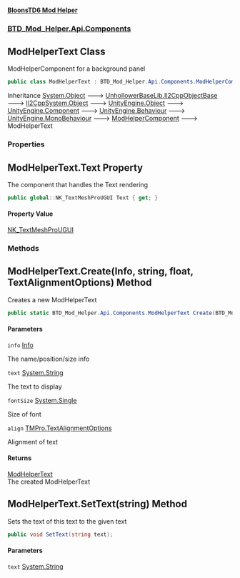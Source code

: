#### [BloonsTD6 Mod Helper](README.md 'README')
### [BTD_Mod_Helper.Api.Components](README.md#BTD_Mod_Helper.Api.Components 'BTD_Mod_Helper.Api.Components')

## ModHelperText Class

ModHelperComponent for a background panel

```csharp
public class ModHelperText : BTD_Mod_Helper.Api.Components.ModHelperComponent
```

Inheritance [System.Object](https://docs.microsoft.com/en-us/dotnet/api/System.Object 'System.Object') &#129106; [UnhollowerBaseLib.Il2CppObjectBase](https://docs.microsoft.com/en-us/dotnet/api/UnhollowerBaseLib.Il2CppObjectBase 'UnhollowerBaseLib.Il2CppObjectBase') &#129106; [Il2CppSystem.Object](https://docs.microsoft.com/en-us/dotnet/api/Il2CppSystem.Object 'Il2CppSystem.Object') &#129106; [UnityEngine.Object](https://docs.microsoft.com/en-us/dotnet/api/UnityEngine.Object 'UnityEngine.Object') &#129106; [UnityEngine.Component](https://docs.microsoft.com/en-us/dotnet/api/UnityEngine.Component 'UnityEngine.Component') &#129106; [UnityEngine.Behaviour](https://docs.microsoft.com/en-us/dotnet/api/UnityEngine.Behaviour 'UnityEngine.Behaviour') &#129106; [UnityEngine.MonoBehaviour](https://docs.microsoft.com/en-us/dotnet/api/UnityEngine.MonoBehaviour 'UnityEngine.MonoBehaviour') &#129106; [ModHelperComponent](BTD_Mod_Helper.Api.Components.ModHelperComponent.md 'BTD_Mod_Helper.Api.Components.ModHelperComponent') &#129106; ModHelperText
### Properties

<a name='BTD_Mod_Helper.Api.Components.ModHelperText.Text'></a>

## ModHelperText.Text Property

The component that handles the Text rendering

```csharp
public global::NK_TextMeshProUGUI Text { get; }
```

#### Property Value
[NK_TextMeshProUGUI](https://docs.microsoft.com/en-us/dotnet/api/NK_TextMeshProUGUI 'NK_TextMeshProUGUI')
### Methods

<a name='BTD_Mod_Helper.Api.Components.ModHelperText.Create(BTD_Mod_Helper.Api.Components.Info,string,float,TMPro.TextAlignmentOptions)'></a>

## ModHelperText.Create(Info, string, float, TextAlignmentOptions) Method

Creates a new ModHelperText

```csharp
public static BTD_Mod_Helper.Api.Components.ModHelperText Create(BTD_Mod_Helper.Api.Components.Info info, string text, float fontSize=42f, TMPro.TextAlignmentOptions align=TMPro.TextAlignmentOptions.Midline);
```
#### Parameters

<a name='BTD_Mod_Helper.Api.Components.ModHelperText.Create(BTD_Mod_Helper.Api.Components.Info,string,float,TMPro.TextAlignmentOptions).info'></a>

`info` [Info](BTD_Mod_Helper.Api.Components.Info.md 'BTD_Mod_Helper.Api.Components.Info')

The name/position/size info

<a name='BTD_Mod_Helper.Api.Components.ModHelperText.Create(BTD_Mod_Helper.Api.Components.Info,string,float,TMPro.TextAlignmentOptions).text'></a>

`text` [System.String](https://docs.microsoft.com/en-us/dotnet/api/System.String 'System.String')

The text to display

<a name='BTD_Mod_Helper.Api.Components.ModHelperText.Create(BTD_Mod_Helper.Api.Components.Info,string,float,TMPro.TextAlignmentOptions).fontSize'></a>

`fontSize` [System.Single](https://docs.microsoft.com/en-us/dotnet/api/System.Single 'System.Single')

Size of font

<a name='BTD_Mod_Helper.Api.Components.ModHelperText.Create(BTD_Mod_Helper.Api.Components.Info,string,float,TMPro.TextAlignmentOptions).align'></a>

`align` [TMPro.TextAlignmentOptions](https://docs.microsoft.com/en-us/dotnet/api/TMPro.TextAlignmentOptions 'TMPro.TextAlignmentOptions')

Alignment of text

#### Returns
[ModHelperText](BTD_Mod_Helper.Api.Components.ModHelperText.md 'BTD_Mod_Helper.Api.Components.ModHelperText')  
The created ModHelperText

<a name='BTD_Mod_Helper.Api.Components.ModHelperText.SetText(string)'></a>

## ModHelperText.SetText(string) Method

Sets the text of this text to the given text

```csharp
public void SetText(string text);
```
#### Parameters

<a name='BTD_Mod_Helper.Api.Components.ModHelperText.SetText(string).text'></a>

`text` [System.String](https://docs.microsoft.com/en-us/dotnet/api/System.String 'System.String')